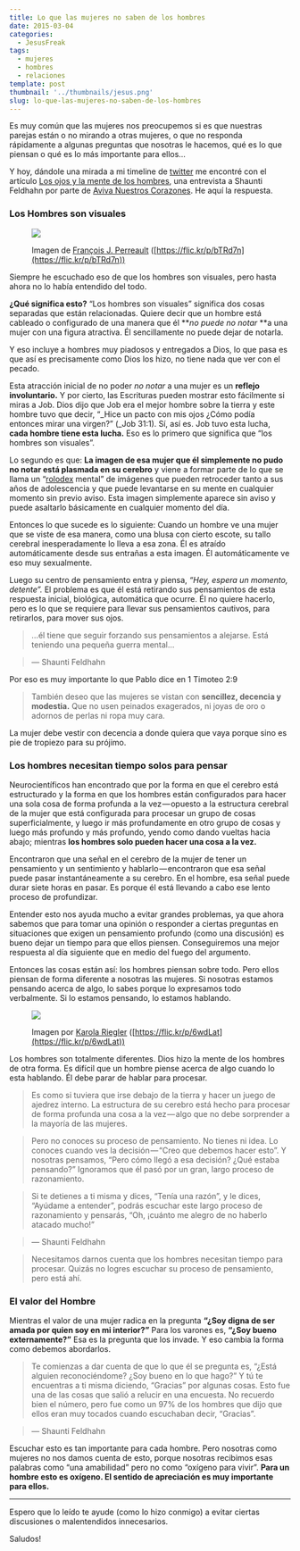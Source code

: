 ```yaml
---
title: Lo que las mujeres no saben de los hombres
date: 2015-03-04
categories:
  - JesusFreak
tags:
  - mujeres
  - hombres
  - relaciones
template: post
thumbnail: '../thumbnails/jesus.png'
slug: lo-que-las-mujeres-no-saben-de-los-hombres
---
```


Es muy común que las mujeres nos preocupemos si es que nuestras parejas están o no mirando a otras mujeres, o que no responda rápidamente a algunas preguntas que nosotras le hacemos, qué es lo que piensan o qué es lo más importante para ellos…

Y hoy, dándole una mirada a mi timeline de [twitter](https://twitter.com/lavaldi_) me encontré con el artículo [Los ojos y la mente de los hombres](https://www.avivanuestroscorazones.com/radio/aviva-nuestros-corazones/los-ojos-y-la-mente-de-los-hombres1/), una entrevista a Shaunti Feldhahn por parte de [Aviva Nuestros Corazones](https://www.avivanuestroscorazones.com/ 'Aviva Nuestros Corazones'). He aquí la respuesta.

### Los Hombres son visuales

<figure>

![](https://cdn-images-1.medium.com/max/600/1*PDr2u5cknlmlxtpg8u8kcw.jpeg)

<figcaption>

Imagen de [François J. Perreault](https://www.flickr.com/photos/picsonthefritz/ 'Ir a la galería de François J. Perreault') ([https://flic.kr/p/bTRd7n](https://flic.kr/p/bTRd7n))

</figcaption>
</figure>

Siempre he escuchado eso de que los hombres son visuales, pero hasta ahora no lo había entendido del todo.

**¿Qué significa esto?** “Los hombres son visuales” significa dos cosas separadas que están relacionadas. Quiere decir que un hombre está cableado o configurado de una manera que él **_no puede no notar_ **a una mujer con una figura atractiva. Él sencillamente no puede dejar de notarla.

Y eso incluye a hombres muy piadosos y entregados a Dios, lo que pasa es que así es precisamente como Dios los hizo, no tiene nada que ver con el pecado.

Esta atracción inicial de no poder _no notar_ a una mujer es un **reflejo involuntario.** Y por cierto, las Escrituras pueden mostrar esto fácilmente si miras a Job. Dios dijo que Job era el mejor hombre sobre la tierra y este hombre tuvo que decir, “\_Hice un pacto con mis ojos ¿Cómo podía entonces mirar una virgen?” (\_Job 31:1). Sí, así es. Job tuvo esta lucha, **cada hombre tiene esta lucha.** Eso es lo primero que significa que “los hombres son visuales”.

Lo segundo es que: **La imagen de esa mujer que él simplemente no pudo no notar está plasmada en su cerebro** y viene a formar parte de lo que se llama un “[rolodex](http://en.wikipedia.org/wiki/Rolodex '¿Qué es un rolodex?') mental” de imágenes que pueden retroceder tanto a sus años de adolescencia y que puede levantarse en su mente en cualquier momento sin previo aviso. Esta imagen simplemente aparece sin aviso y puede asaltarlo básicamente en cualquier momento del día.

Entonces lo que sucede es lo siguiente: Cuando un hombre ve una mujer que se viste de esa manera, como una blusa con cierto escote, su tallo cerebral inesperadamente lo lleva a esa zona. Él es atraído automáticamente desde sus entrañas a esta imagen. Él automáticamente ve eso muy sexualmente.

Luego su centro de pensamiento entra y piensa, _“Hey, espera un momento, detente”._ El problema es que él está retirando sus pensamientos de esta respuesta inicial, biológica, automática que ocurre. Él no quiere hacerlo, pero es lo que se requiere para llevar sus pensamientos cautivos, para retirarlos, para mover sus ojos.

> …él tiene que seguir forzando sus pensamientos a alejarse. Está teniendo una pequeña guerra mental…

> — Shaunti Feldhahn

Por eso es muy importante lo que Pablo dice en 1 Timoteo 2:9

> También deseo que las mujeres se vistan con **sencillez, decencia y modestia.** Que no usen peinados exagerados, ni joyas de oro o adornos de perlas ni ropa muy cara.

La mujer debe vestir con decencia a donde quiera que vaya porque sino es pie de tropiezo para su prójimo.

### Los hombres necesitan tiempo solos para pensar

Neurocientíficos han encontrado que por la forma en que el cerebro está estructurado y la forma en que los hombres están configurados para hacer una sola cosa de forma profunda a la vez — opuesto a la estructura cerebral de la mujer que está configurada para procesar un grupo de cosas superficialmente, y luego ir más profundamente en otro grupo de cosas y luego más profundo y más profundo, yendo como dando vueltas hacia abajo; mientras **los hombres solo pueden hacer una cosa a la vez.**

Encontraron que una señal en el cerebro de la mujer de tener un pensamiento y un sentimiento y hablarlo — encontraron que esa señal puede pasar instantáneamente a su cerebro. En el hombre, esa señal puede durar siete horas en pasar. Es porque él está llevando a cabo ese lento proceso de profundizar.

Entender esto nos ayuda mucho a evitar grandes problemas, ya que ahora sabemos que para tomar una opinión o responder a ciertas preguntas en situaciones que exigen un pensamiento profundo (como una discusión) es bueno dejar un tiempo para que ellos piensen. Conseguiremos una mejor respuesta al día siguiente que en medio del fuego del argumento.

Entonces las cosas están así: los hombres piensan sobre todo. Pero ellos piensan de forma diferente a nosotras las mujeres. Si nosotras estamos pensando acerca de algo, lo sabes porque lo expresamos todo verbalmente. Si lo estamos pensando, lo estamos hablando.

<figure>

![](https://cdn-images-1.medium.com/max/400/1*qvv-MqTbdOoDZTeqvxtDAA.jpeg)

<figcaption>

Imagen por [Karola Riegler](https://www.flickr.com/photos/karola/ 'Ir a la galería de Karola Riegler') ([https://flic.kr/p/6wdLat](https://flic.kr/p/6wdLat))

</figcaption>

</figure>

Los hombres son totalmente diferentes. Dios hizo la mente de los hombres de otra forma. Es difícil que un hombre piense acerca de algo cuando lo esta hablando. Él debe parar de hablar para procesar.

> Es como si tuviera que irse debajo de la tierra y hacer un juego de ajedrez interno. La estructura de su cerebro está hecho para procesar de forma profunda una cosa a la vez — algo que no debe sorprender a la mayoría de las mujeres.

> Pero no conoces su proceso de pensamiento. No tienes ni idea. Lo conoces cuando ves la decisión — “Creo que debemos hacer esto”. Y nosotras pensamos, “Pero cómo llegó a esa decisión? ¿Qué estaba pensando?” Ignoramos que él pasó por un gran, largo proceso de razonamiento.

> Si te detienes a ti misma y dices, “Tenía una razón”, y le dices, “Ayúdame a entender”, podrás escuchar este largo proceso de razonamiento y pensarás, “Oh, ¡cuánto me alegro de no haberlo atacado mucho!”

> — Shaunti Feldhahn

> Necesitamos darnos cuenta que los hombres necesitan tiempo para procesar. Quizás no logres escuchar su proceso de pensamiento, pero está ahí.

### El valor del Hombre

Mientras el valor de una mujer radica en la pregunta **“¿Soy digna de ser amada por quien soy en mi interior?”** Para los varones es, **“¿Soy bueno externamente?”** Esa es la pregunta que los invade. Y eso cambia la forma como debemos abordarlos.

> Te comienzas a dar cuenta de que lo que él se pregunta es, “¿Está alguien reconociéndome? ¿Soy bueno en lo que hago?” Y tú te encuentras a ti misma diciendo, “Gracias” por algunas cosas. Esto fue una de las cosas que salió a relucir en una encuesta. No recuerdo bien el número, pero fue como un 97% de los hombres que dijo que ellos eran muy tocados cuando escuchaban decir, “Gracias”.

> — Shaunti Feldhahn

Escuchar esto es tan importante para cada hombre. Pero nosotras como mujeres no nos damos cuenta de esto, porque nosotras recibimos esas palabras como “una amabilidad” pero no como “oxígeno para vivir”. **Para un hombre esto es oxígeno. El sentido de apreciación es muy importante para ellos.**

---

Espero que lo leído te ayude (como lo hizo conmigo) a evitar ciertas discusiones o malentendidos innecesarios.

Saludos!
